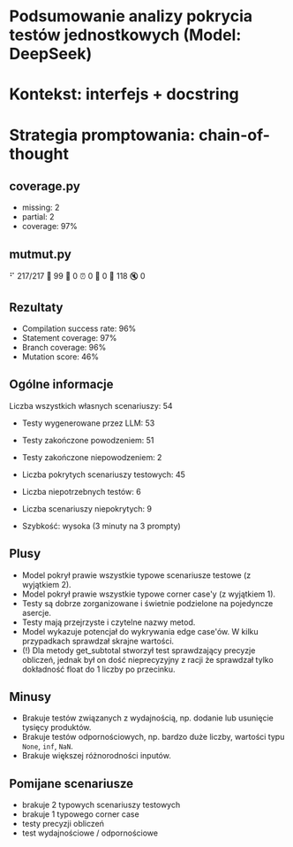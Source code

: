 # Podsumowanie analizy pokrycia testów jednostkowych (Model: DeepSeek)
# Kontekst: interfejs + docstring
# Strategia promptowania: chain-of-thought

## coverage.py
- missing: 2
- partial: 2
- coverage: 97%

## mutmut.py
⠋ 217/217  🎉 99 🫥 0  ⏰ 0  🤔 0  🙁 118  🔇 0

## Rezultaty
- Compilation success rate: 96%
- Statement coverage: 97%
- Branch coverage: 96%
- Mutation score: 46%

## Ogólne informacje

Liczba wszystkich własnych scenariuszy: 54

- Testy wygenerowane przez LLM: 53
- Testy zakończone powodzeniem: 51
- Testy zakończone niepowodzeniem: 2


- Liczba pokrytych scenariuszy testowych: 45
- Liczba niepotrzebnych testów: 6
- Liczba scenariuszy niepokrytych: 9
- Szybkość: wysoka (3 minuty na 3 prompty)

## Plusy

- Model pokrył prawie wszystkie typowe scenariusze testowe (z wyjątkiem 2).
- Model pokrył prawie wszystkie typowe corner case'y (z wyjątkiem 1).
- Testy są dobrze zorganizowane i świetnie podzielone na pojedyncze asercje.
- Testy mają przejrzyste i czytelne nazwy metod.
- Model wykazuje potencjał do wykrywania edge case'ów. W kilku przypadkach sprawdzał skrajne wartości.
- (!) Dla metody get_subtotal stworzył test sprawdzający precyzje obliczeń, jednak był on dość nieprecyzyjny z racji że sprawdzał tylko dokładność float do 1 liczby po przecinku.

## Minusy

- Brakuje testów związanych z wydajnością, np. dodanie lub usunięcie tysięcy produktów.
- Brakuje testów odpornościowych, np. bardzo duże liczby, wartości typu `None`, `inf`, `NaN`.
- Brakuje większej różnorodności inputów.

## Pomijane scenariusze

- brakuje 2 typowych scenariuszy testowych
- brakuje 1 typowego corner case
- testy precyzji obliczeń
- test wydajnościowe / odpornościowe

